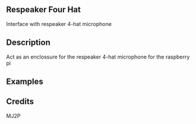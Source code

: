 ## Respeaker Four Hat
Interface with respeaker 4-hat microphone

## Description
Act as an enclossure for the respeaker 4-hat microphone for the raspberry pi

## Examples


## Credits
MJ2P


